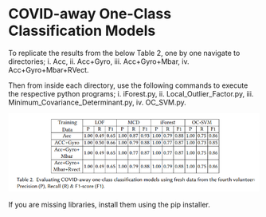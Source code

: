 # COVID-away One-Class Classification Models

To replicate the results from the below Table 2, one by one navigate to directories; 
i. Acc, ii. Acc+Gyro, iii. Acc+Gyro+Mbar, iv. Acc+Gyro+Mbar+RVect.

Then from inside each directory, use the following commands to execute the respective python programs;
i. iForest.py, ii. Local_Outlier_Factor.py, iii. Minimum_Covariance_Determinant.py, iv. OC_SVM.py.

![alt text](https://github.com/bharathsudharsan/COVID-away/blob/master/Table2_result.PNG)

If you are missing libraries, install them using the pip installer.